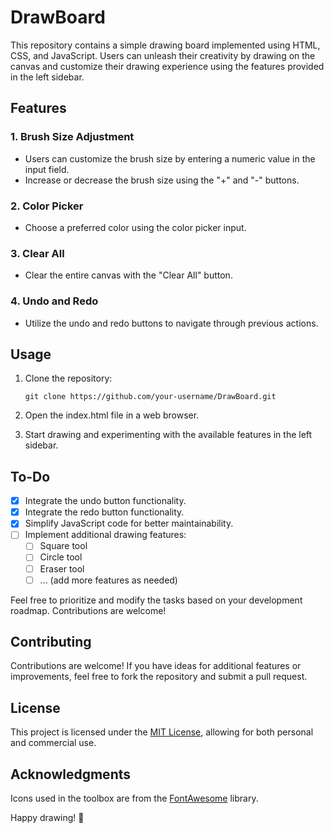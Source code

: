 # DrawBoard

This repository contains a simple drawing board implemented using HTML, CSS, and JavaScript. Users can unleash their creativity by drawing on the canvas and customize their drawing experience using the features provided in the left sidebar.

## Features

### 1. Brush Size Adjustment

- Users can customize the brush size by entering a numeric value in the input field.
- Increase or decrease the brush size using the "+" and "-" buttons.

### 2. Color Picker

- Choose a preferred color using the color picker input.

### 3. Clear All

- Clear the entire canvas with the "Clear All" button.

### 4. Undo and Redo

- Utilize the undo and redo buttons to navigate through previous actions.

## Usage

1. Clone the repository:

   ```
   git clone https://github.com/your-username/DrawBoard.git
   ```

1. Open the index.html file in a web browser.
1. Start drawing and experimenting with the available features in the left sidebar.

## To-Do

- [x] Integrate the undo button functionality.
- [x] Integrate the redo button functionality.
- [x] Simplify JavaScript code for better maintainability.
- [ ] Implement additional drawing features:
  - [ ] Square tool
  - [ ] Circle tool
  - [ ] Eraser tool
  - [ ] ... (add more features as needed)

Feel free to prioritize and modify the tasks based on your development roadmap. Contributions are welcome!

## Contributing

Contributions are welcome! If you have ideas for additional features or improvements, feel free to fork the repository and submit a pull request.

## License

This project is licensed under the [MIT License](LICENSE), allowing for both personal and commercial use.

## Acknowledgments

Icons used in the toolbox are from the [FontAwesome](https://fontawesome.com/) library.

Happy drawing! 🎨
